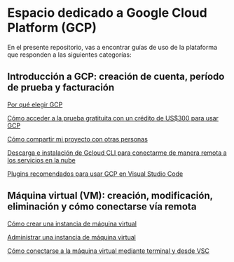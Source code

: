# Espacio dedicado a Google Cloud Platform (GCP)

En el presente repositorio, vas a encontrar guías de uso de la plataforma que responden a las siguientes categorías:

## Introducción a GCP: creación de cuenta, período de prueba y facturación

[Por qué elegir GCP]()

[Cómo acceder a la prueba gratituita con un crédito de US$300 para usar GCP](./Guías/como_acceder.md)

[Cómo compartir mi proyecto con otras personas](https://github.com/datacloudclub/datacloudclub/blob/main/Google%20Cloud%20Platform%20(GCP)/Gu%C3%ADas/uso_compartido_proyecto.md)

[Descarga e instalación de Gcloud CLI para conectarme de manera remota a los servicios en la nube]()

[Plugins recomendados para usar GCP en Visual Studio Code]()

## Máquina virtual (VM): creación, modificación, eliminación y cómo conectarse vía remota

[Cómo crear una instancia de máquina virtual](https://github.com/datacloudclub/datacloudclub/blob/main/Google%20Cloud%20Platform%20(GCP)/Gu%C3%ADas/como_crear_vm.md)


[Administrar una instancia de máquina virtual](https://github.com/datacloudclub/datacloudclub/blob/main/Google%20Cloud%20Platform%20(GCP)/Gu%C3%ADas/modificar_instancia.md)

[Cómo conectarse a la máquina virtual mediante terminal y desde VSC]()
